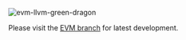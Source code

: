 ![evm-llvm-green-dragon](https://user-images.githubusercontent.com/450283/63640209-85cb3c00-c66b-11e9-9610-0c339ae66ac7.png)

Please visit the [EVM branch](https://github.com/etclabscore/evm_llvm/tree/EVM) for latest development.
